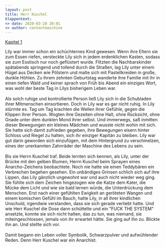 ```yaml
---
layout: post
title: Herr Kuschel
klappentext:
<> date: 2020-03-20 20:01
<> author: contentmaschine
---
```


<u>Kapitel 1</u>

Lily war immer schon ein schüchternes Kind gewesen. Wenn ihre Eltern sie zum Essen riefen, versteckte Lily sich in jedem erdenklichen Kasten, sodass sie zum Esstisch nur noch geflüstert wurde. Flitzten die Nachbarskinder spätabends springend und tollend durch die Straßen, lag Lily unter einem Hügel aus Decken wie Pölstern und malte sich mit Pastellkreiden in große, dunkle Höhlen. Zu ihrem zehnten Geburtstag wanderte ihre Familie mit ihr in einen tiefen Wald und keiner sprach von Früh bis Abend ein einziges Wort, was wohl der beste Tag in Lilys bisherigem Leben war. 
<br><br>
Als solch ruhige und kontrollierte Person ließ Lily sich in die Schubladen ihrer Mitmenschen einsortieren. Doch in Lily war es gar nicht ruhig. In Lily stürmte es. Tag um Tag krachten die Wellen ihrer Gefühle, gegen die Klippen ihrer Person. Wogten ihre Gezeiten ohne Halt, ohne Rücksicht, ohne Gnade unter dem dunklen Mond ihrer selbst. Und immerwegs, saß inmitten dieser Bewegungen ein kleines Mädchen und wusste nicht wohin mit sich. Sie hatte sich damit zufrieden gegeben, ihre Bewegungen eisern hinter Schloss und Riegel zu halten, sich ihr einziger Kapitän zu bleiben. Lily war gut darin geworden sich einzufügen, mit dem Hintergrund zu verschmelzen, eines der unerkannten Zahnräder der Maschine des Lebens zu sein. 
<br><br>
Bis sie Herrn Kuschel traf. Beide lernten sich kennen, als Lily, unter der Brücke mit den gelben Blumen, Herrn Kuschel beim Sprayen eines Anarcho-Zeichens beobachtete. Noch nie hatte sie einen Teddybären ein Verbrechen begehen gesehen. Ein unbändiges Grinsen schlich sich auf ihre Lippen, das Lily gänzlich ungewohnt war und auch nicht wieder weg ging. Sie fühlte sich dem Zeichen hingezogen wie die Katze dem Kater, die Mücke dem Licht und wie sie bald lernen würde, die Unterdrückung dem Menschen. Erst nach einer gefühlten Ewigkeit an geröteten Wangen und einem komischen Gefühl im Bauch, hatte Lily, in all ihrer kindlichen Unschuld, irgendwie verstanden, dass sie sich gerade verliebt hatte. Und wie Herr Kuschel die Dose dann schüttelte und ein "FUCK THE SYSTEM" ansetzte, konnte sie sich nicht halten, das zu tun, was niemand, sie miteingeschlossen, jemals von ihr erwartet hätte. Sie ging auf ihn zu. Blickte ihn an. Und stellte sich vor. 
<br><br>
Damit begann ein Leben voller Symbolik, Schwarzpulver und aufwühlender Reden. Denn Herr Kuschel war ein Anarchist. 
